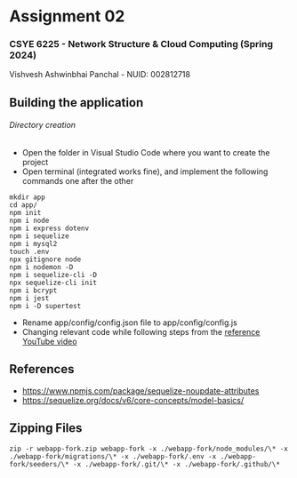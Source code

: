 # Assignment 02

### CSYE 6225 - Network Structure & Cloud Computing (Spring 2024)
Vishvesh Ashwinbhai Panchal - NUID: 002812718

## Building the application
###### Directory creation
* Open the folder in Visual Studio Code where you want to create the project
* Open terminal (integrated works fine), and implement the following commands one after the other
```
mkdir app
cd app/
npm init
npm i node
npm i express dotenv
npm i sequelize
npm i mysql2
touch .env
npx gitignore node
npm i nodemon -D
npm i sequelize-cli -D
npx sequelize-cli init
npm i bcrypt
npm i jest
npm i -D supertest
```
* Rename app/config/config.json file to app/config/config.js
* Changing relevant code while following steps from the [reference YouTube video](https://www.youtube.com/watch?v=VyEKwp6Q4fY)

## References
* https://www.npmjs.com/package/sequelize-noupdate-attributes
* https://sequelize.org/docs/v6/core-concepts/model-basics/


## Zipping Files
```
zip -r webapp-fork.zip webapp-fork -x ./webapp-fork/node_modules/\* -x ./webapp-fork/migrations/\* -x ./webapp-fork/.env -x ./webapp-fork/seeders/\* -x ./webapp-fork/.git/\* -x ./webapp-fork/.github/\*
```
